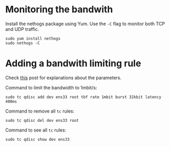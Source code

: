 # Monitoring the bandwith

Install the nethogs package using Yum. Use the `-C` flag to monitor both TCP and UDP traffic.

```
sudo yum install nethogs
sudo nethogs -C
```

# Adding a bandwith limiting rule

Check [this](https://netbeez.net/blog/how-to-use-the-linux-traffic-control/) post for explanations about the parameters.

Command to limit the bandwidth to 1mbit/s:
```
sudo tc qdisc add dev ens33 root tbf rate 1mbit burst 32kbit latency 400ms
```

Command to remove all `tc` rules:
```
sudo tc qdisc del dev ens33 root
```

Command to see all `tc` rules:
```
sudo tc qdisc show dev ens33
```